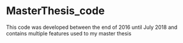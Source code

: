 # MasterThesis_code
 This code was developed between the end of 2016 until July 2018 and contains multiple features used to my master thesis
